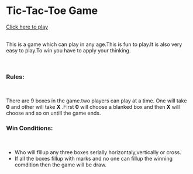 # Tic-Tac-Toe Game
<a href="https://shoumyo.github.io/Tic-Tac-Toe-Game/">Click here to play</a>
<br>
<br>
<p>This is a game which can play in any age.This is fun to play.It is also very easy to play.To win you have to apply your thinking.</p>
<br>
<h3>Rules:</h3>
<br>
<p>
  There are 9 boxes in the game.two players can play at a time. One will take <b>0</b> and other will take <b>X</b> .First <b>0</b> will choose a blanked box and then <b>X</b> will choose and so on untill the game ends.
  <br>
  <h3>Win Conditions:</h3>
  <br>
  <p>
    <ul>
      <li>Who will fillup any three boxes serially horizontaly,vertically or cross.</li>
      <li>If all the boxes fillup with marks and no one can fillup the winning comdition then the game will be draw.</li>
    </ul>
  </p>
</p>
